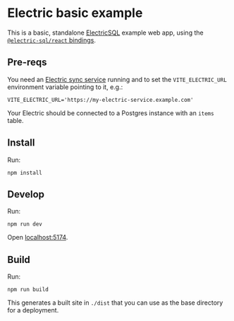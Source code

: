 # Electric basic example

This is a basic, standalone [ElectricSQL](https://electric-sql.com) example web app, using the [`@electric-sql/react` bindings](https://electric-sql.com/docs/integration/react).

## Pre-reqs

You need an [Electric sync service](https://electric-sql.com/product/sync) running and to set the `VITE_ELECTRIC_URL` environment variable pointing to it, e.g.:

```env
VITE_ELECTRIC_URL='https://my-electric-service.example.com'
```

Your Electric should be connected to a Postgres instance with an `items` table.

## Install

Run:

```shell
npm install
```

## Develop

Run:

```shell
npm run dev
```

Open [localhost:5174](http://localhost:5174).

## Build

Run:

```shell
npm run build
```

This generates a built site in `./dist` that you can use as the base directory for a deployment.